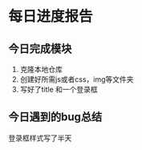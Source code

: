# 每日进度报告

## 今日完成模块

1. 克隆本地仓库
2. 创建好所需js或者css，img等文件夹
3. 写好了title 和一个登录框

## 今日遇到的bug总结

登录框样式写了半天




